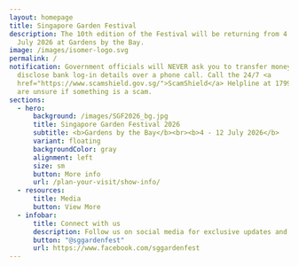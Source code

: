```yaml
---
layout: homepage
title: Singapore Garden Festival
description: The 10th edition of the Festival will be returning from 4 to 12
  July 2026 at Gardens by the Bay.
image: /images/isomer-logo.svg
permalink: /
notification: Government officials will NEVER ask you to transfer money or
  disclose bank log-in details over a phone call. Call the 24/7 <a
  href="https://www.scamshield.gov.sg/">ScamShield</a> Helpline at 1799 if you
  are unsure if something is a scam.
sections:
  - hero:
      background: /images/SGF2026_bg.jpg
      title: Singapore Garden Festival 2026
      subtitle: <b>Gardens by the Bay</b><br><b>4 - 12 July 2026</b>
      variant: floating
      backgroundColor: gray
      alignment: left
      size: sm
      button: More info
      url: /plan-your-visit/show-info/
  - resources:
      title: Media
      button: View More
  - infobar:
      title: Connect with us
      description: Follow us on social media for exclusive updates and activities!
      button: "@sggardenfest"
      url: https://www.facebook.com/sggardenfest
---
```

